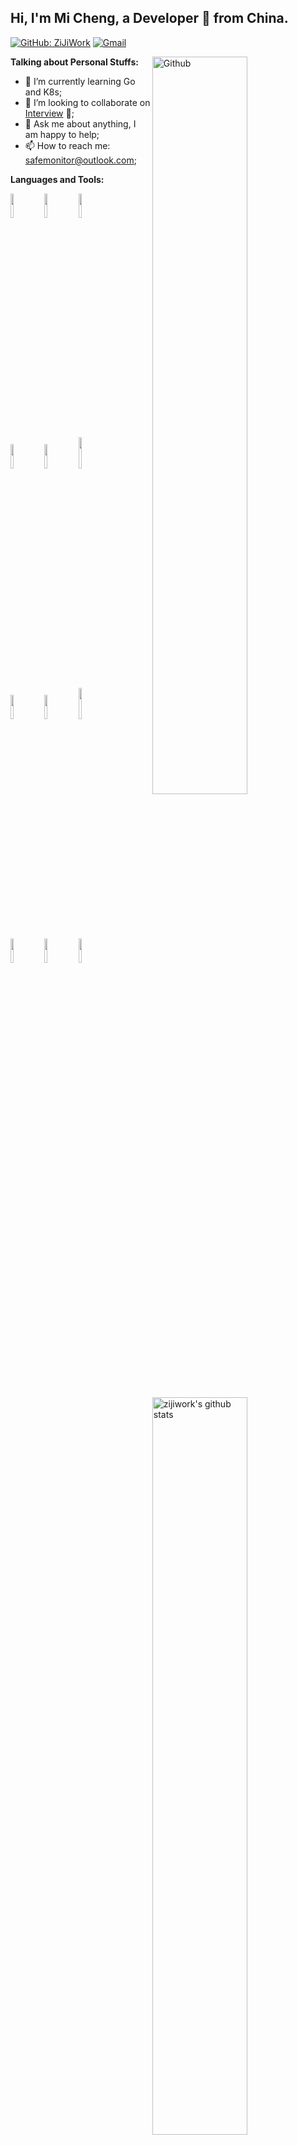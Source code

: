 ## Hi, I'm Mi Cheng, a Developer 🚀 from China.

<!-- Your badges
You can use the website to generate badges: https://shields.io/
-->

[![GitHub: ZiJiWork](https://img.shields.io/github/followers/zijiwork?label=ZiJiWork&style=social)](https://github.com/zijiwork)
[![Gmail](https://img.shields.io/badge/-Gmail-c14438?style=flat&logo=Gmail&logoColor=white)](mailto:safemonitor@gmail.com)


<!-- Any image aligned to the right. Beware the width -->
<img width="55%" align="right" alt="Github" src="https://raw.githubusercontent.com/onimur/.github/master/.resources/git-header.svg" />

<!-- Talking about you -->
**Talking about Personal Stuffs:**


- 🌱 I’m currently learning Go and K8s;
- 👯 I’m looking to collaborate on [Interview](https://github.com/zijiwork/interview) 🤝;
- 💬 Ask me about anything, I am happy to help;
- 📫 How to reach me: safemonitor@outlook.com;


**Languages and Tools:**

<!-- Your github readme stats
You can use this api: https://github.com/zijiwork/github-readme-stats
-->
<p>
  <a href="https://github.com/zijiwork/">
    <img  margin-top="-30px" width="55%" align="right" alt="zijiwork's github stats" src="https://github-readme-stats.vercel.app/api?username=dasydong&show_icons=true&hide_border=true" />
  </a>

  <!-- Your languages and tools. Be carefufal with the alignment.
  You can use this sites to get logos: https://www.vectorlogo.zone or https://simpleicons.org/
  -->
  <code><img width="10%" src="https://www.vectorlogo.zone/logos/python/python-ar21.svg"></code>
  <code><img width="10%" src="https://www.vectorlogo.zone/logos/pocoo_flask/pocoo_flask-ar21.svg"></code>
  <code><img width="10%" src="https://www.vectorlogo.zone/logos/djangoproject/djangoproject-ar21.svg"></code>
  <br />
  <code><img width="10%" src="https://www.vectorlogo.zone/logos/docker/docker-ar21.svg"></code>
  <code><img width="10%" src="https://www.vectorlogo.zone/logos/kubernetes/kubernetes-ar21.svg"></code>
  <code><img width="10%" height="50" src="https://www.vectorlogo.zone/logos/golang/golang-icon.svg"></code>
  <br />
  <code><img width="10%" src="https://www.vectorlogo.zone/logos/amazon/amazon-ar21.svg"></code>
  <code><img width="10%" src="https://www.vectorlogo.zone/logos/cncfio/cncfio-ar21.svg"></code>
  <code><img width="10%" height="50" src="https://www.vectorlogo.zone/logos/consulio/consulio-ar21.svg"></code>
  <br />
  <code><img width="10%" src="https://www.vectorlogo.zone/logos/git-scm/git-scm-ar21.svg"></code>
  <code><img width="10%" src="https://www.vectorlogo.zone/logos/yaml/yaml-ar21.svg"></code>
  <code><img width="10%" src="https://www.vectorlogo.zone/logos/gnu_bash/gnu_bash-ar21.svg"></code>
</p>
